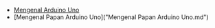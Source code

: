 - [Mengenal Arduino Uno](Mengenal_Arduino_Uno.md)
- [Mengenal Papan Arduino Uno]("Mengenal Papan Arduino Uno.md")
